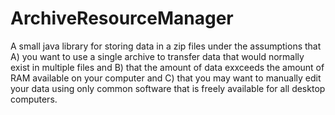# ArchiveResourceManager
A small java library for storing data in a zip files under the assumptions that A) you want to use a single archive to transfer data that would normally exist in multiple files and B) that the amount of data exxceeds the amount of RAM available on your computer and C) that you may want to manually edit your data using only common software that is freely available for all desktop computers.
